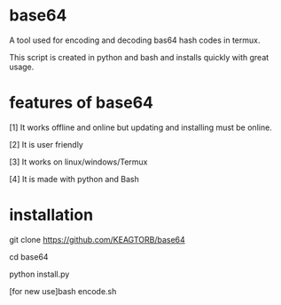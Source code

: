 # base64

A tool used for encoding and decoding bas64 hash codes in termux.

This script is created in python and bash and installs quickly with great usage.


# features of base64

[1] It works offline and online but updating and installing must be online.

[2] It is user friendly

[3] It works on linux/windows/Termux

[4] It is made with python and Bash

# installation 

git clone https://github.com/KEAGTORB/base64

cd base64

python install.py

[for new use]bash encode.sh 

